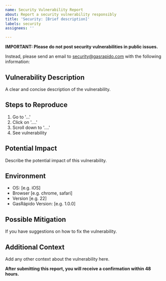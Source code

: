 ```yaml
---
name: Security Vulnerability Report
about: Report a security vulnerability responsibly
title: 'Security: [Brief description]'
labels: security
assignees: ''

---
```


**IMPORTANT: Please do not post security vulnerabilities in public issues.**

Instead, please send an email to [security@gasrapido.com](mailto:security@gasrapido.com) with the following information:

## Vulnerability Description
A clear and concise description of the vulnerability.

## Steps to Reproduce
1. Go to '...'
2. Click on '....'
3. Scroll down to '....'
4. See vulnerability

## Potential Impact
Describe the potential impact of this vulnerability.

## Environment
- OS: [e.g. iOS]
- Browser [e.g. chrome, safari]
- Version [e.g. 22]
- GasRápido Version: [e.g. 1.0.0]

## Possible Mitigation
If you have suggestions on how to fix the vulnerability.

## Additional Context
Add any other context about the vulnerability here.

**After submitting this report, you will receive a confirmation within 48 hours.**